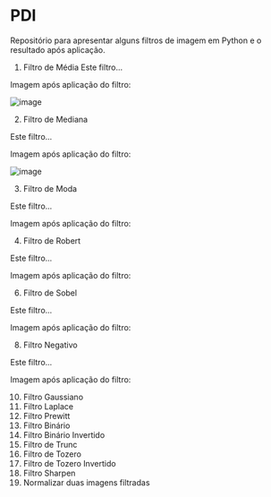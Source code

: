 # PDI

Repositório para apresentar alguns filtros de imagem em Python e o resultado após aplicação.

1. Filtro de Média
Este filtro...

Imagem após aplicação do filtro:
  
![image](https://user-images.githubusercontent.com/54648687/174414537-9f6f771f-4fdb-4617-bb68-22da56591038.png)


2. Filtro de Mediana

Este filtro...

Imagem após aplicação do filtro:

![image](https://user-images.githubusercontent.com/54648687/174414840-bae83b0b-4bf9-42a7-a1d9-283ffa3b8847.png)

3. Filtro de Moda

Este filtro...

Imagem após aplicação do filtro:

4.	Filtro de Robert 

Este filtro...

Imagem após aplicação do filtro:


6.	Filtro de Sobel

Este filtro...

Imagem após aplicação do filtro:


8.	Filtro Negativo

Este filtro...

Imagem após aplicação do filtro:


10.	Filtro Gaussiano
11.	Filtro Laplace
12.	Filtro Prewitt
13.	Filtro Binário
14.	Filtro Binário Invertido
15.	Filtro de Trunc
16.	Filtro de Tozero
17.	Filtro de Tozero Invertido
18.	Filtro Sharpen
19.	Normalizar duas imagens filtradas
